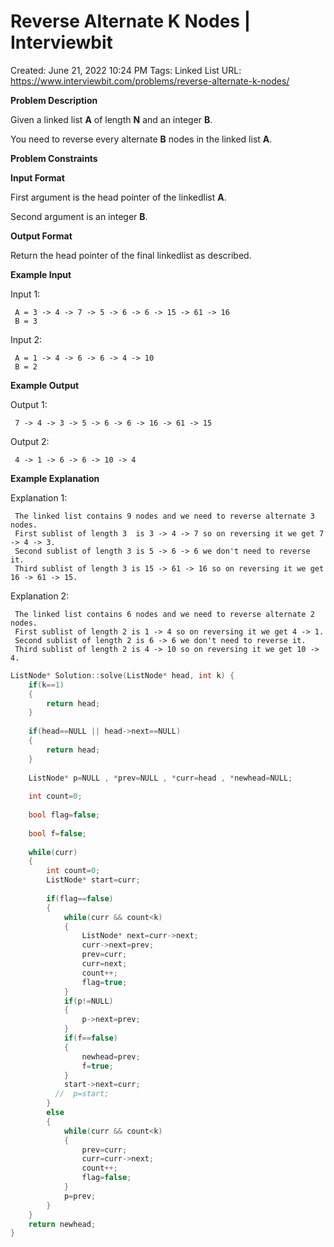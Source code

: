 # Reverse Alternate K Nodes | Interviewbit

Created: June 21, 2022 10:24 PM
Tags: Linked List
URL: https://www.interviewbit.com/problems/reverse-alternate-k-nodes/

**Problem Description**

Given a linked list **A** of length **N** and an integer **B**.

You need to reverse every alternate **B** nodes in the linked list **A**.

**Problem Constraints**

**Input Format**

First argument is the head pointer of the linkedlist **A**.

Second argument is an integer **B**.

**Output Format**

Return the head pointer of the final linkedlist as described.

**Example Input**

Input 1:

```
 A = 3 -> 4 -> 7 -> 5 -> 6 -> 6 -> 15 -> 61 -> 16
 B = 3

```

Input 2:

```
 A = 1 -> 4 -> 6 -> 6 -> 4 -> 10
 B = 2

```

**Example Output**

Output 1:

```
 7 -> 4 -> 3 -> 5 -> 6 -> 6 -> 16 -> 61 -> 15

```

Output 2:

```
 4 -> 1 -> 6 -> 6 -> 10 -> 4

```

**Example Explanation**

Explanation 1:

```
 The linked list contains 9 nodes and we need to reverse alternate 3 nodes.
 First sublist of length 3  is 3 -> 4 -> 7 so on reversing it we get 7 -> 4 -> 3.
 Second sublist of length 3 is 5 -> 6 -> 6 we don't need to reverse it.
 Third sublist of length 3 is 15 -> 61 -> 16 so on reversing it we get 16 -> 61 -> 15.

```

Explanation 2:

```
 The linked list contains 6 nodes and we need to reverse alternate 2 nodes.
 First sublist of length 2 is 1 -> 4 so on reversing it we get 4 -> 1.
 Second sublist of length 2 is 6 -> 6 we don't need to reverse it.
 Third sublist of length 2 is 4 -> 10 so on reversing it we get 10 -> 4.

```

```cpp
ListNode* Solution::solve(ListNode* head, int k) {
    if(k==1)
    {
        return head;
    }
   
    if(head==NULL || head->next==NULL)
    {
        return head;
    }
   
    ListNode* p=NULL , *prev=NULL , *curr=head , *newhead=NULL;
   
    int count=0;
   
    bool flag=false;
   
    bool f=false;
   
    while(curr)
    {
        int count=0;
        ListNode* start=curr;
       
        if(flag==false)
        {
            while(curr && count<k)
            {
                ListNode* next=curr->next;
                curr->next=prev;
                prev=curr;
                curr=next;
                count++;
                flag=true;
            }
            if(p!=NULL)
            {
                p->next=prev;
            }
            if(f==false)
            {
                newhead=prev;
                f=true;
            }
            start->next=curr;
          //  p=start;
        }
        else
        {
            while(curr && count<k)
            {
                prev=curr;
                curr=curr->next;
                count++;
                flag=false;
            }
            p=prev;
        }
    }
    return newhead;
}
```